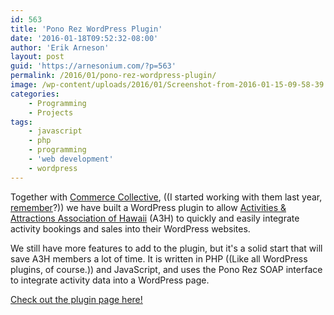 ```yaml
---
id: 563
title: 'Pono Rez WordPress Plugin'
date: '2016-01-18T09:52:32-08:00'
author: 'Erik Arneson'
layout: post
guid: 'https://arnesonium.com/?p=563'
permalink: /2016/01/pono-rez-wordpress-plugin/
image: /wp-content/uploads/2016/01/Screenshot-from-2016-01-15-09-58-39.png
categories:
    - Programming
    - Projects
tags:
    - javascript
    - php
    - programming
    - 'web development'
    - wordpress
---
```


Together with <a href="http://www.commercecollective.com/" target="_blank">Commerce Collective</a>, ((I started working with them last year, <a href="https://arnesonium.com/2015/05/now-working-with-commercecollective/">remember</a>?)) we have built a WordPress plugin to allow <a href="http://www.a3h.org/" target="_blank">Activities & Attractions Association of Hawaii</a> (A3H) to quickly and easily integrate activity bookings and sales into their WordPress websites.
<!--more-->

We still have more features to add to the plugin, but it's a solid start that will save A3H members a lot of time. It is written in PHP ((Like all WordPress plugins, of course.)) and JavaScript, and uses the Pono Rez SOAP interface to integrate activity data into a WordPress page.

<a href="https://wordpress.org/plugins/a3h-pono-rez-activities-and-booking/" target="_blank">Check out the plugin page here!</a>
